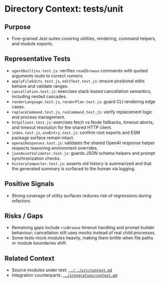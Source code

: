 # Directory Context: tests/unit

## Purpose

- Fine-grained Jest suites covering utilities, rendering, command helpers, and module exports.

## Representative Tests

- `agentBuiltins.test.js`: verifies `read`/`browse` commands with quoted arguments route to correct runners.
- `applyFileEdits.test.js`, `editText.test.js`: ensure positional edits behave and validate ranges.
- `cancellation.test.js`: exercises stack-based cancellation semantics, including nested cascades.
- `renderLanguage.test.js`, `renderPlan.test.js`: guard CLI rendering edge cases.
- `replaceCommand.test.js`, `runCommand.test.js`: verify replacement logic and process management.
- `httpClient.test.js`: exercises fetch vs Node fallbacks, timeout aborts, and timeout resolution for the shared HTTP client.
- `index.test.js`, `esmEntry.test.js`: confirm root exports and ESM package surface remain intact.
- `openaiResponses.test.js`: validates the shared OpenAI response helper respects reasoning environment overrides.
- `jsonAssetValidator.test.js`: guards JSON schema helpers and prompt synchronization checks.
- `historyCompactor.test.js`: asserts old history is summarized and that the generated summary is surfaced to the human via logging.

## Positive Signals

- Strong coverage of utility surfaces reduces risk of regressions during refactors.

## Risks / Gaps

- Remaining gaps include `runBrowse` timeout handling and prompt builder behaviour; cancellation still uses mocks instead of real child processes.
- Some tests mock modules heavily, making them brittle when file paths or module boundaries shift.

## Related Context

- Source modules under test: [`../../src/context.md`](../../src/context.md)
- Integration counterparts: [`../integration/context.md`](../integration/context.md)
